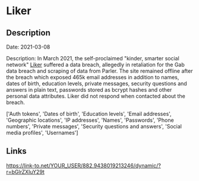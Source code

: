 # Liker

## Description

Date: 2021-03-08

Description:
In March 2021, the self-proclaimed &quot;kinder, smarter social network&quot; <a href="https://liker.com/" target="_blank" rel="noopener">Liker</a> suffered a data breach, allegedly in retaliation for the Gab data breach and scraping of data from Parler. The site remained offline after the breach which exposed 465k email addresses in addition to names, dates of birth, education levels, private messages, security questions and answers in plain text, passwords stored as bcrypt hashes and other personal data attributes. Liker did not respond when contacted about the breach.


['Auth tokens', 'Dates of birth', 'Education levels', 'Email addresses', 'Geographic locations', 'IP addresses', 'Names', 'Passwords', 'Phone numbers', 'Private messages', 'Security questions and answers', 'Social media profiles', 'Usernames']

## Links

https://link-to.net/YOUR_USER/882.9438019213246/dynamic/?r=bGlrZXIuY29t